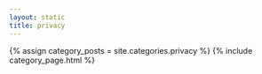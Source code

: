 ```yaml
---
layout: static
title: privacy
---
```


{% assign category_posts = site.categories.privacy %}
{% include category_page.html %}


